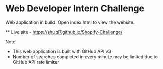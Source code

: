 # Web Developer Intern Challenge

Web application in build. Open index.html to view the website.

** Live site - https://shuqi7.github.io/Shopify-Challenge/

Note: 
- This web application is built with GitHub API v3
- Number of searches completed in every minute may be limited due to GitHub API rate limiter
